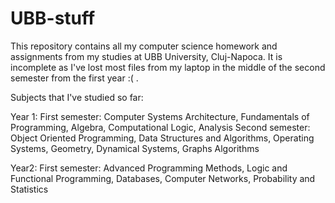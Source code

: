 # UBB-stuff

This repository contains all my computer science homework and assignments from my studies at UBB University, Cluj-Napoca.
It is incomplete as I've lost most files from my laptop in the middle of the second semester from the first year :( .

Subjects that I've studied so far:

Year 1:
First semester: Computer Systems Architecture, Fundamentals of Programming, Algebra, Computational Logic, Analysis
Second semester: Object Oriented Programming, Data Structures and Algorithms, Operating Systems, Geometry, Dynamical Systems, Graphs Algorithms

Year2:
First semester: Advanced Programming Methods, Logic and Functional Programming, Databases, Computer Networks, Probability and Statistics
